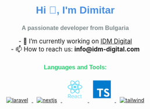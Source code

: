 <div align="center">
  <h1 style="font-family: 'Arial', sans-serif; color: #4A90E2;">Hi 👋, I'm Dimitar</h1>
  <h3 style="font-family: 'Arial', sans-serif; color: #7F8C8D;">A passionate developer from Bulgaria</h3>

  <p style="font-size: 1.2em;">
    - 🔭 I’m currently working on <a href="https://idm-digital.com" target="_blank">IDM Digital<a/><br>
    - 📫 How to reach us: <strong>info@idm-digital.com</strong>
  </p>

  <h3 style="font-family: 'Arial', sans-serif; color: #2ECC71;">Languages and Tools:</h3>
  <p>
    <a href="https://laravel.com/" target="_blank" rel="noreferrer">
      <img src="https://laravel.com/img/logomark.min.svg" alt="laravel" width="50" height="50" style="margin: 10px;"/>
    </a>
    <a href="https://nextjs.org/" target="_blank" rel="noreferrer">
      <img src="https://cdn.worldvectorlogo.com/logos/next-js.svg" alt="nextjs" width="50" height="50" style="margin: 10px;"/>
    </a>
    <a href="https://reactjs.org/" target="_blank" rel="noreferrer">
      <img src="https://raw.githubusercontent.com/devicons/devicon/master/icons/react/react-original-wordmark.svg" alt="react" width="50" height="50" style="margin: 10px;"/>
    </a>
    <a href="https://www.typescriptlang.org/" target="_blank" rel="noreferrer">
      <img src="https://raw.githubusercontent.com/devicons/devicon/master/icons/typescript/typescript-original.svg" alt="typescript" width="50" height="50" style="margin: 10px;"/>
    </a>
    <a href="https://tailwindcss.com/" target="_blank" rel="noreferrer">
      <img src="https://www.vectorlogo.zone/logos/tailwindcss/tailwindcss-icon.svg" alt="tailwind" width="50" height="50" style="margin: 10px;"/>
    </a>
  </p>
</div>
